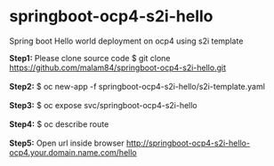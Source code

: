# springboot-ocp4-s2i-hello
Spring boot Hello world deployment on ocp4 using s2i template

<b>Step1:</b> Please clone source code $ git clone https://github.com/malam84/springboot-ocp4-s2i-hello.git
</br></br>
<b>Step2:</b> $ oc new-app -f springboot-ocp4-s2i-hello/s2i-template.yaml
<br></br>
<b>Step3:</b> $ oc expose svc/springboot-ocp4-s2i-hello
  </br></br>
<b>Step4:</b> $ oc describe route
<br> <br>
<b>Step5:</b> Open url inside browser http://springboot-ocp4-s2i-hello-ocp4.your.domain.name.com/hello
  
